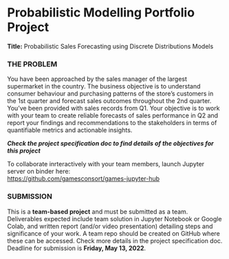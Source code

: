 # Probabilistic Modelling Portfolio Project 
**Title:** Probabilistic Sales Forecasting using Discrete Distributions Models

### THE PROBLEM
You have been approached by the sales manager of the largest supermarket in the country. The business objective is to understand consumer behaviour and purchasing patterns of the store’s customers in the 1st quarter and forecast sales outcomes throughout the 2nd quarter. You’ve been provided with sales records from Q1. Your objective is to work with your team to create reliable forecasts of sales performance in Q2 and report your findings and recommendations to the stakeholders in terms of quantifiable metrics and actionable insights. 

***Check the project specification doc to find details of the objectives for this project***

To collaborate inrteractively with your team members, launch Jupyter server on binder here:<br>
https://github.com/gamesconsort/games-jupyter-hub

### SUBMISSION
This is a **team-based project** and must be submitted as a team. Deliverables expected include team solution in Jupyter Notebook or Google Colab, and written report (and/or video presentation) detailing steps and significance of your work. A team repo should be created on GitHub where these can be accessed.  Check more details in the project specification doc. Deadline for submission is **Friday, May 13, 2022**.
